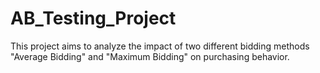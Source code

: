 # AB_Testing_Project
This project aims to analyze the impact of two different bidding methods "Average Bidding" and "Maximum Bidding" on purchasing behavior.
